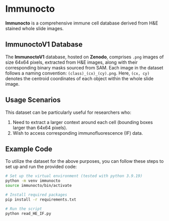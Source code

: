 # Immunocto

**Immunocto** is a comprehensive immune cell database derived from H&E stained whole slide images.

## ImmunoctoV1 Database
The **ImmunoctoV1** database, hosted on **Zenodo**, comprises `.png` images of size 64x64 pixels, extracted from H&E images, along with their corresponding binary masks sourced from SAM. Each image in the dataset follows a naming convention: `(class)_(cx)_(cy).png`. Here, `(cx, cy)` denotes the centroid coordinates of each object within the whole slide image.

## Usage Scenarios
This dataset can be particularly useful for researchers who:

1. Need to extract a larger context around each cell (bounding boxes larger than 64x64 pixels).
2. Wish to access corresponding immunofluorescence (IF) data.

## Example Code
To utilize the dataset for the above purposes, you can follow these steps to set up and run the provided code:

```bash
# Set up the virtual environment (tested with python 3.9.19)
python -m venv immunocto
source immunocto/bin/activate

# Install required packages
pip install -r requirements.txt

# Run the script
python read_HE_IF.py
